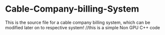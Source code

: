 # Cable-Company-billing-System
This is the source file for a cable company billing system, which can be modified later on to respective system!
//this is a simple Non GPU C++ code
